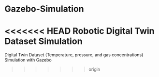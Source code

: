 # Gazebo-Simulation
<<<<<<< HEAD
Robotic Digital Twin Dataset Simulation
=======
Digital Twin Dataset (Temperature, pressure, and gas concentrations) Simulation with Gazebo
>>>>>>> origin

